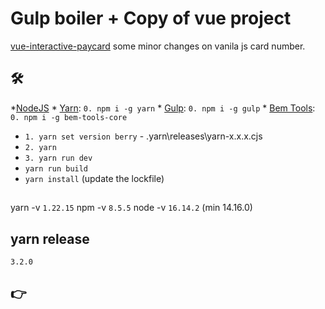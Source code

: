 # Gulp boiler + Copy of vue project
[vue-interactive-paycard](https://github.com/muhammederdem/vue-interactive-paycard)
some minor changes on vanila js card number.

[](demo.gif)
## :hammer_and_wrench: 
*[NodeJS](https://nodejs.org/en/)
    * [Yarn](https://yarnpkg.com/getting-started): ```0. npm i -g yarn```
    * [Gulp](https://gulpjs.com/): ```0. npm i -g gulp```
    * [Bem Tools](https://www.npmjs.com/package/bem-tools-core): ```0. npm i -g bem-tools-core```
* ```1. yarn set version berry``` - .yarn\releases\yarn-x.x.x.cjs 
*  ```2. yarn```
* ```3. yarn run dev``` 
* ```yarn run build``` 
* ```yarn install``` (update the lockfile)
 
## 
yarn -v ```1.22.15```
npm -v ```8.5.5```
node -v ```16.14.2``` (min 14.16.0)

## yarn release
```3.2.0```

## :point_right:

